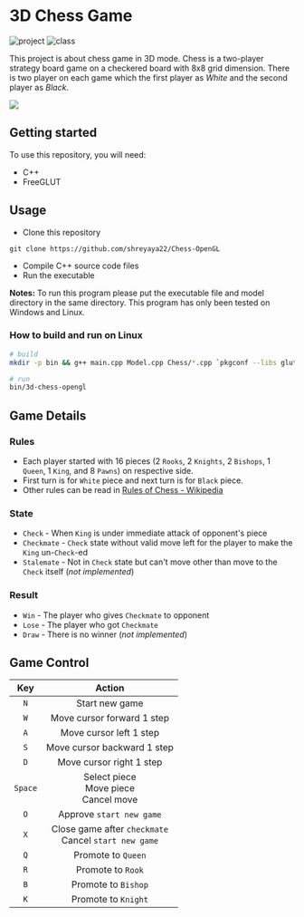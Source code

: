 # 3D Chess Game
![project](https://img.shields.io/badge/project-OpenGL-blue.svg)
![class](https://img.shields.io/badge/class-computer%20graphics-purple.svg)

This project is about chess game in 3D mode. Chess is a two-player strategy board game on a checkered board with 8x8 grid dimension. There is two player on each game which the first player as *White* and the second player as *Black*. 

![](chess-game-demo.gif)

## Getting started
To use this repository, you will need:
- C++
- FreeGLUT

## Usage
- Clone this repository
```
git clone https://github.com/shreyaya22/Chess-OpenGL
```
- Compile C++ source code files
- Run the executable

__Notes:__ 
To run this program please put the executable file and model directory in the same directory.
This program has only been tested on Windows and Linux.

### How to build and run on Linux

```bash
# build
mkdir -p bin && g++ main.cpp Model.cpp Chess/*.cpp `pkgconf --libs glut gl glu` -o bin/3d-chess-opengl

# run
bin/3d-chess-opengl
```

## Game Details
### Rules
- Each player started with 16 pieces (2 `Rooks`, 2 `Knights`, 2 `Bishops`, 1 `Queen`, 1 `King`, and 8 `Pawns`) on respective side.
- First turn is for `White` piece and next turn is for `Black` piece.
- Other rules can be read in [Rules of Chess - Wikipedia](https://en.wikipedia.org/wiki/Rules_of_chess)

### State
- `Check` - When `King` is under immediate attack of opponent's piece
- `Checkmate` - `Check` state without valid move left for the player to make the `King` un-`Check`-ed
- `Stalemate` - Not in `Check` state but can't move other than move to the `Check` itself (*not implemented*)

### Result
- `Win` - The player who gives `Checkmate` to opponent
- `Lose` - The player who got `Checkmate`
- `Draw` - There is no winner (*not implemented*)

## Game Control
|Key|Action|
|:---:|:---:|
|`N`|Start new game|
|`W`|Move cursor forward 1 step|
|`A`|Move cursor left 1 step|
|`S`|Move cursor backward 1 step|
|`D`|Move cursor right 1 step|
|`Space`|Select piece<br>Move piece<br>Cancel move|
|`O`|Approve `start new game`|
|`X`|Close game after `checkmate`<br>Cancel `start new game`|
|`Q`|Promote to `Queen`|
|`R`|Promote to `Rook`|
|`B`|Promote to `Bishop`|
|`K`|Promote to `Knight`|


